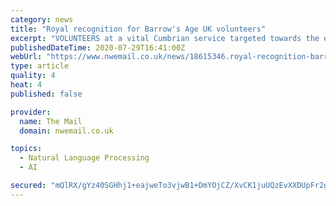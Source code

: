 ```yaml
---
category: news
title: "Royal recognition for Barrow's Age UK volunteers"
excerpt: "VOLUNTEERS at a vital Cumbrian service targeted towards the elderly have been presented with a special award for going above and beyond to"
publishedDateTime: 2020-07-29T16:41:00Z
webUrl: "https://www.nwemail.co.uk/news/18615346.royal-recognition-barrows-age-uk-volunteers/"
type: article
quality: 4
heat: 4
published: false

provider:
  name: The Mail
  domain: nwemail.co.uk

topics:
  - Natural Language Processing
  - AI

secured: "mQlRX/gYz40SGHhj1+eajweTo3vjwB1+DmYOjCZ/XvCK1juUQzEvXXDUpFr2gdEMwjRyLLk09inzSoZ1XJS+H3nA2n45Tg8SxVIhL3zrsweIIDYeOYq9bIAeT/5Ku+K592AD95rQsvHFS9c5On00ktgVVhxCdOWqpy9FsNtdA3N/bwP7xkRGhvwKhlXX+TjTkMtXKIt/rSraT0zvMU094EOn4QbqF0GHINsaIUKe2MTLPUxv2ozen+yYCrxJjHUtac1UHl043/ndhFtnPKqAi+HmrRCubh0iItc+XHSzyEQzdd6N4qJiT3QauRemsD2D56/5DMl/qXv3VJyfbsSUGQ==;aZZqD7Xtd3LVQD4j5AufBQ=="
---
```



